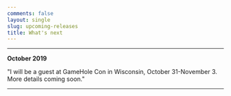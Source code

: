 ```yaml
---
comments: false
layout: single
slug: upcoming-releases
title: What's next
---
```


* * *

**October 2019**

"I will be a guest at GameHole Con in Wisconsin, October 31-November 3. More details coming soon."

* * *




